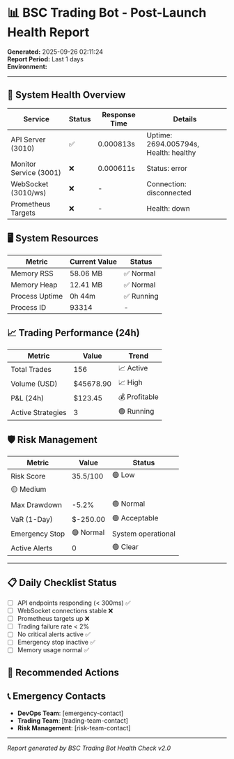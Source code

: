 # 📊 BSC Trading Bot - Post-Launch Health Report

**Generated:** 2025-09-26 02:11:24  
**Report Period:** Last 1 days  
**Environment:** 

---

## 🏥 System Health Overview

| Service | Status | Response Time | Details |
|---------|--------|---------------|---------|
| API Server (3010) | ✅ | 0.000813s | Uptime: 2694.005794s, Health: healthy |
| Monitor Service (3001) | ❌ | 0.000611s | Status: error |
| WebSocket (3010/ws) | ❌ | - | Connection: disconnected |
| Prometheus Targets | ❌ | - | Health: down |

## 🖥️ System Resources

| Metric | Current Value | Status |
|--------|---------------|--------|
| Memory RSS | 58.06 MB | ✅ Normal |
| Memory Heap | 12.41 MB | ✅ Normal |
| Process Uptime | 0h 44m | ✅ Running |
| Process ID | 93314 | - |

## 📈 Trading Performance (24h)

| Metric | Value | Trend |
|--------|-------|-------|
| Total Trades | 156 | 📈 Active |
| Volume (USD) | $45678.90 | 📈 High |
| P&L (24h) | $123.45 | 💰 Profitable |
| Active Strategies | 3 | 🟢 Running |

## 🛡️ Risk Management

| Metric | Value | Status |
|--------|-------|--------|
| Risk Score | 35.5/100 | 🟢 Low
🟡 Medium |
| Max Drawdown | -5.2% | 🟢 Normal |
| VaR (1-Day) | $-250.00 | 🟢 Acceptable |
| Emergency Stop | 🟢 Normal | System operational |
| Active Alerts | 0 | 🟢 Clear |

---

## 📋 Daily Checklist Status

- [ ] API endpoints responding (< 300ms) ✅
- [ ] WebSocket connections stable ❌
- [ ] Prometheus targets up ❌
- [ ] Trading failure rate < 2%
- [ ] No critical alerts active ✅
- [ ] Emergency stop inactive ✅
- [ ] Memory usage normal ✅

## 🔧 Recommended Actions


## 📞 Emergency Contacts

- **DevOps Team**: [emergency-contact]
- **Trading Team**: [trading-team-contact]
- **Risk Management**: [risk-team-contact]

---
*Report generated by BSC Trading Bot Health Check v2.0*

